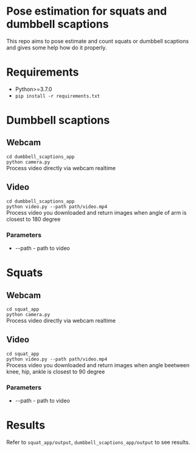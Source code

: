 # Pose estimation for squats and dumbbell scaptions
This repo aims to pose estimate and count squats or dumbbell scaptions and gives some help how do it properly.

# Requirements
* Python>=3.7.0  
* `pip install -r requirements.txt`

# Dumbbell scaptions
## Webcam
`cd dumbbell_scaptions_app`    
`python camera.py`  
Process video directly via webcam realtime

## Video
`cd dumbbell_scaptions_app`    
`python video.py --path path/video.mp4`  
Process video you downloaded and return images when angle of arm is closest to 180 degree
### Parameters
* --path - path to video

# Squats
## Webcam
`cd squat_app`    
`python camera.py`  
Process video directly via webcam realtime

## Video
`cd squat_app`  
`python video.py --path path/video.mp4`  
Process video you downloaded and return images when angle beetween knee, hip, ankle is closest to 90 degree
### Parameters
* --path - path to video

# Results
Refer to `squat_app/output`, `dumbbell_scaptions_app/output` to see results.
